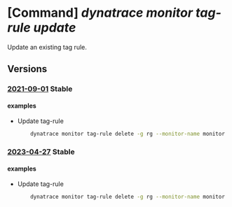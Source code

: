 # [Command] _dynatrace monitor tag-rule update_

Update an existing tag rule.

## Versions

### [2021-09-01](/Resources/mgmt-plane/L3N1YnNjcmlwdGlvbnMve30vcmVzb3VyY2Vncm91cHMve30vcHJvdmlkZXJzL2R5bmF0cmFjZS5vYnNlcnZhYmlsaXR5L21vbml0b3JzL3t9L3RhZ3J1bGVzL3t9/2021-09-01.xml) **Stable**

<!-- mgmt-plane /subscriptions/{}/resourcegroups/{}/providers/dynatrace.observability/monitors/{}/tagrules/{} 2021-09-01 -->

#### examples

- Update tag-rule
    ```bash
        dynatrace monitor tag-rule delete -g rg --monitor-name monitor -n default -y
    ```

### [2023-04-27](/Resources/mgmt-plane/L3N1YnNjcmlwdGlvbnMve30vcmVzb3VyY2Vncm91cHMve30vcHJvdmlkZXJzL2R5bmF0cmFjZS5vYnNlcnZhYmlsaXR5L21vbml0b3JzL3t9L3RhZ3J1bGVzL3t9/2023-04-27.xml) **Stable**

<!-- mgmt-plane /subscriptions/{}/resourcegroups/{}/providers/dynatrace.observability/monitors/{}/tagrules/{} 2023-04-27 -->

#### examples

- Update tag-rule
    ```bash
        dynatrace monitor tag-rule delete -g rg --monitor-name monitor -n default -y
    ```
